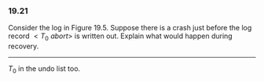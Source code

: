 ### 19.21

Consider the log in Figure 19.5. Suppose there is a crash just before the log
record $<T_0 \ abort>$ is written out. Explain what would happen during recovery.


---

$T_0$ in the undo list too.